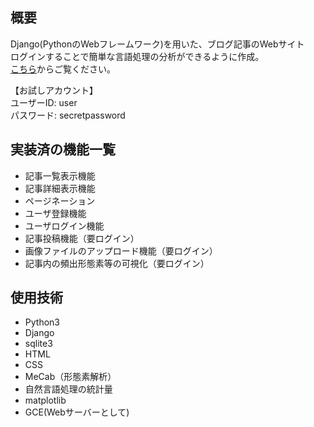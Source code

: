 ## 概要
Django(PythonのWebフレームワーク)を用いた、ブログ記事のWebサイト   
ログインすることで簡単な言語処理の分析ができるように作成。   
[こちら](http://ikki02-django-blog.ga:5000)からご覧ください。

【お試しアカウント】   
ユーザーID: user   
パスワード: secretpassword   

## 実装済の機能一覧
- 記事一覧表示機能
- 記事詳細表示機能
- ページネーション
- ユーザ登録機能
- ユーザログイン機能
- 記事投稿機能（要ログイン）
- 画像ファイルのアップロード機能（要ログイン）
- 記事内の頻出形態素等の可視化（要ログイン）

## 使用技術
- Python3
- Django
- sqlite3
- HTML
- CSS
- MeCab（形態素解析）
- 自然言語処理の統計量
- matplotlib
- GCE(Webサーバーとして)
